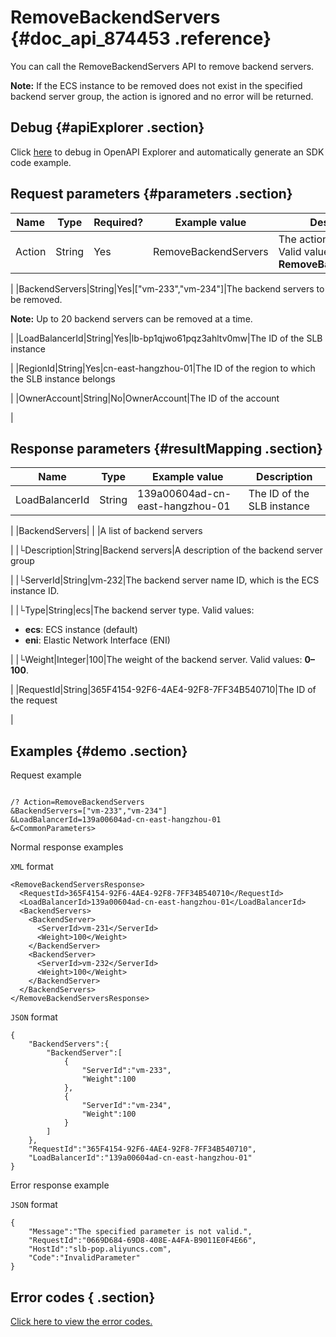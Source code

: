# RemoveBackendServers {#doc_api_874453 .reference}

You can call the RemoveBackendServers API to remove backend servers.

**Note:** If the ECS instance to be removed does not exist in the specified backend server group, the action is ignored and no error will be returned.

## Debug {#apiExplorer .section}

Click [here](https://api.aliyun.com/#product=Slb&api=RemoveBackendServers) to debug in OpenAPI Explorer and automatically generate an SDK code example.

## Request parameters {#parameters .section}

|Name|Type|Required?|Example value|Description|
|----|----|---------|-------------|-----------|
|Action|String|Yes|RemoveBackendServers|The action to perform. Valid value: **RemoveBackendServers**

 |
|BackendServers|String|Yes|\["vm-233","vm-234"\]|The backend servers to be removed.

 **Note:** Up to 20 backend servers can be removed at a time.

 |
|LoadBalancerId|String|Yes|lb-bp1qjwo61pqz3ahltv0mw|The ID of the SLB instance

 |
|RegionId|String|Yes|cn-east-hangzhou-01|The ID of the region to which the SLB instance belongs

 |
|OwnerAccount|String|No|OwnerAccount|The ID of the account

 |

## Response parameters {#resultMapping .section}

|Name|Type|Example value|Description|
|----|----|-------------|-----------|
|LoadBalancerId|String|139a00604ad-cn-east-hangzhou-01|The ID of the SLB instance

 |
|BackendServers| | |A list of backend servers

 |
|└Description|String|Backend servers|A description of the backend server group

 |
|└ServerId|String|vm-232|The backend server name ID, which is the ECS instance ID.

 |
|└Type|String|ecs|The backend server type. Valid values:

 -   **ecs**: ECS instance \(default\)
-   **eni**: Elastic Network Interface \(ENI\)

 |
|└Weight|Integer|100|The weight of the backend server. Valid values: **0–100**.

 |
|RequestId|String|365F4154-92F6-4AE4-92F8-7FF34B540710|The ID of the request

 |

## Examples {#demo .section}

Request example

``` {#request_demo}

/? Action=RemoveBackendServers
&BackendServers=["vm-233","vm-234"]
&LoadBalancerId=139a00604ad-cn-east-hangzhou-01
&<CommonParameters>

```

Normal response examples

`XML` format

``` {#xml_return_success_demo}
<RemoveBackendServersResponse>
  <RequestId>365F4154-92F6-4AE4-92F8-7FF34B540710</RequestId>
  <LoadBalancerId>139a00604ad-cn-east-hangzhou-01</LoadBalancerId>
  <BackendServers>
    <BackendServer>
      <ServerId>vm-231</ServerId>
      <Weight>100</Weight>
    </BackendServer>
    <BackendServer>
      <ServerId>vm-232</ServerId>
      <Weight>100</Weight>
    </BackendServer>
  </BackendServers>
</RemoveBackendServersResponse>

```

`JSON` format

``` {#json_return_success_demo}
{
	"BackendServers":{
		"BackendServer":[
			{
				"ServerId":"vm-233",
				"Weight":100
			},
			{
				"ServerId":"vm-234",
				"Weight":100
			}
		]
	},
	"RequestId":"365F4154-92F6-4AE4-92F8-7FF34B540710",
	"LoadBalancerId":"139a00604ad-cn-east-hangzhou-01"
}
```

Error response example

`JSON` format

``` {#json_return_failed_demo}
{
	"Message":"The specified parameter is not valid.",
	"RequestId":"0669D684-69D8-408E-A4FA-B9011E0F4E66",
	"HostId":"slb-pop.aliyuncs.com",
	"Code":"InvalidParameter"
}
```

## Error codes { .section}

[Click here to view the error codes.](https://error-center.aliyun.com/status/product/Slb)

